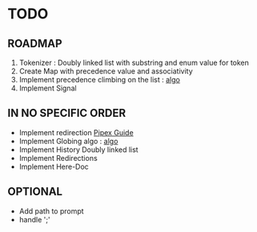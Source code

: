 # TODO
## ROADMAP
1. Tokenizer : Doubly linked list with substring and enum value for token
2. Create Map with precedence value and associativity
3. Implement precedence climbing on the list : [algo](https://eli.thegreenplace.net/2012/08/02/parsing-expressions-by-precedence-climbing)
4. Implement Signal

## IN NO SPECIFIC ORDER
* Implement redirection [Pipex Guide](https://reactive.so/post/42-a-comprehensive-guide-to-pipex)
* Implement Globing algo : [algo](https://www.gmarik.info/blog/2020/understanding-glob-matching/)
* Implement History Doubly linked list
* Implement Redirections
* Implement Here-Doc

## OPTIONAL
* Add path to prompt
* handle ';'

